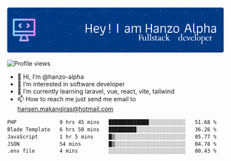 ![Header](./github-header-image.png)

![Profile views](https://gpvc.arturio.dev/hanzo-alpha)

- 👋 Hi, I’m @hanzo-alpha
- 👀 I’m interested in software developer
- 🌱 I’m currently learning laravel, vue, react, vite, tailwind
- 📫 How to reach me just send me email to hansen.makangiras@hotmail.com 

<!---
hanzo-alpha/hanzo-alpha is a ✨ special ✨ repository because its `README.md` (this file) appears on your GitHub profile.
You can click the Preview link to take a look at your changes.
--->

<!--START_SECTION:waka-->

```txt
PHP              9 hrs 45 mins   █████████████░░░░░░░░░░░░   51.68 %
Blade Template   6 hrs 50 mins   █████████░░░░░░░░░░░░░░░░   36.26 %
JavaScript       1 hr 5 mins     █▒░░░░░░░░░░░░░░░░░░░░░░░   05.77 %
JSON             54 mins         █▒░░░░░░░░░░░░░░░░░░░░░░░   04.78 %
.env file        4 mins          ░░░░░░░░░░░░░░░░░░░░░░░░░   00.43 %
```

<!--END_SECTION:waka-->
